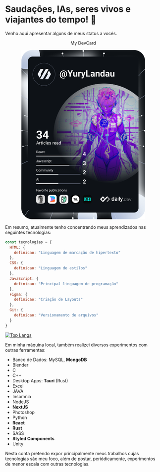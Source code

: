 # Saudações, IAs, seres vivos e viajantes do tempo! 🤖

Venho aqui apresentar alguns de meus status a vocês.
  <p align="center">My DevCard</p>  
<p align="center">
<a target="_blank" href="https://app.daily.dev/YuryLandau" ><img src="https://github.com/YuryLandau/YuryLandau/blob/main/devcard.svg"" width="400" alt="Yury Landau van Putten's Dev Card"/></a>
</p>

Em resumo, atualmente tenho concentrando meus aprendizados nas seguintes tecnologias: 

```javascript
const tecnologias = {
  HTML: { 
    definicao: "Linguagem de marcação de hipertexto" 
  },
  CSS: { 
    definicao: "Linguagem de estilos" 
  },
  JavaScript: { 
    definicao: "Principal linguagem de programação" 
  },
  Figma: { 
    definicao: "Criação de Layouts" 
  },
  Git: { 
    definicao: "Versionamento de arquivos" 
  }
}
```
[![Top Langs](https://github-readme-stats.vercel.app/api/top-langs/?username=YuryLandau)](https://github.com/YuryLandau/github-readme-stats) 

Em minha máquina local, também realizei diversos experimentos com outras ferramentas: 
- Banco de Dados: MySQL, __MongoDB__
- Blender
- C
- C++
- Desktop Apps: __Tauri__ (Rust)
- Excel
- JAVA
- Insomnia
- NodeJS
- __NextJS__
- Photoshop
- Python
- __React__
- __Rust__
- SASS
- __Styled Components__
- Unity

Nesta conta pretendo expor principalmente meus trabalhos cujas tecnologias são meu foco, além de postar, periódicamente, experimentos de menor escala com outras tecnologias.



